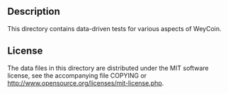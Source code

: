 Description
------------

This directory contains data-driven tests for various aspects of WeyCoin.

License
--------

The data files in this directory are distributed under the MIT software
license, see the accompanying file COPYING or
http://www.opensource.org/licenses/mit-license.php.

